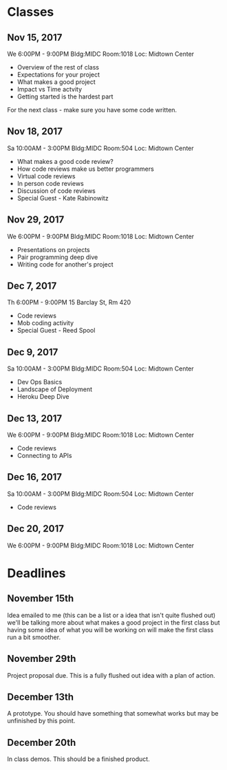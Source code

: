 # Classes

## Nov 15, 2017
We 6:00PM - 9:00PM
Bldg:MIDC  Room:1018 Loc: Midtown Center
- Overview of the rest of class 
- Expectations for your project 
- What makes a good project
- Impact vs Time actvity 
- Getting started is the hardest part

For the next class - make sure you have some code written. 

## Nov 18, 2017   
Sa 10:00AM - 3:00PM
Bldg:MIDC  Room:504 Loc: Midtown Center
- What makes a good code review?
- How code reviews make us better programmers
- Virtual code reviews
- In person code reviews
- Discussion of code reviews 
- Special Guest - Kate Rabinowitz
     
## Nov 29, 2017
We 6:00PM - 9:00PM
Bldg:MIDC  Room:1018 Loc: Midtown Center
- Presentations on projects
- Pair programming deep dive
- Writing code for another's project

## Dec 7, 2017
Th 6:00PM - 9:00PM
15 Barclay St, Rm 420
- Code reviews
- Mob coding activity 
- Special Guest - Reed Spool 

## Dec 9, 2017
Sa 10:00AM - 3:00PM
Bldg:MIDC  Room:504 Loc: Midtown Center
- Dev Ops Basics
- Landscape of Deployment
- Heroku Deep Dive 

## Dec 13, 2017
We 6:00PM - 9:00PM
Bldg:MIDC  Room:1018 Loc: Midtown Center
- Code reviews
- Connecting to APIs

## Dec 16, 2017
Sa 10:00AM - 3:00PM
Bldg:MIDC  Room:504 Loc: Midtown Center
- Code reviews

## Dec 20, 2017
We 6:00PM - 9:00PM
Bldg:MIDC  Room:1018 Loc: Midtown Center

# Deadlines 

## November 15th 
Idea emailed to me (this can be a list or a idea that isn't quite flushed out) we'll be talking more about what makes a good project in the first class but having some idea of what you will be working on will make the first class run a bit smoother. 

## November 29th
Project proposal due. This is a fully flushed out idea with a plan of action. 

## December 13th 
A prototype. You should have something that somewhat works but may be unfinished by this point. 

## December 20th 
In class demos. This should be a finished product. 
